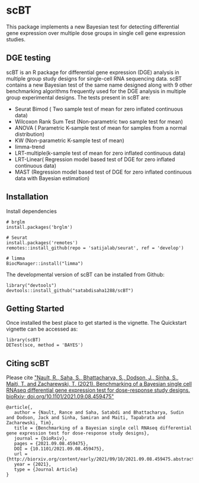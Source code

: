 # scBT
This package implements a new Bayesian test for detecting differential gene expression over multiple dose groups in single cell gene 
expression studies. 

## DGE testing
scBT is an R package for differential gene expression (DGE) analysis in multiple group study designs for single-cell RNA sequencing data. scBT contains a new Bayesian test of the same name designed along with 9 other benchmarking algorithms frequently used for the DGE analysis in multiple group experimental designs. The tests present in scBT are:

* Seurat Bimod ( Two sample test of mean for zero inflated continuous data)
* Wilcoxon Rank Sum Test (Non-parametric two sample test for mean)
* ANOVA ( Parametric K-sample test of mean for samples from a normal distribution)
* KW (Non-parametric K-sample test of mean)
* limma-trend
* LRT-multiple(k-sample test of mean for zero inflated continuous data)
* LRT-Linear( Regression model based test of DGE for zero inflated continuous data)
* MAST (Regression model based test of DGE for zero inflated continuous data with Bayesian estimation)

## Installation
Install dependencies
```{r}
# brglm
install.packages('brglm')

# Seurat
install.packages('remotes')
remotes::install_github(repo = 'satijalab/seurat', ref = 'develop')

# limma
BiocManager::install("limma")
```

The developmental version of scBT can be installed from Github:
```{r}
library("devtools")
devtools::install_github("satabdisaha1288/scBT")
```

## Getting Started
Once installed the best place to get started is the vignette. The Quickstart vignette can be accessed as:

```
library(scBT)
DETest(sce, method = 'BAYES')
```

## Citing scBT
Please cite ["Nault, R., Saha, S., Bhattacharya, S., Dodson, J., Sinha, S., Maiti, T. and Zacharewski, T. (2021). Benchmarking of a Bayesian single cell RNAseq differential gene expression test for dose-response study designs. bioRxiv; doi.org/10.1101/2021.09.08.459475"][paper]

```
@article{,
   author = {Nault, Rance and Saha, Satabdi and Bhattacharya, Sudin and Dodson, Jack and Sinha, Samiran and Maiti, Tapabrata and Zacharewski, Tim},
   title = {Benchmarking of a Bayesian single cell RNAseq differential gene expression test for dose-response study designs},
   journal = {bioRxiv},
   pages = {2021.09.08.459475},
   DOI = {10.1101/2021.09.08.459475},
   url = {http://biorxiv.org/content/early/2021/09/10/2021.09.08.459475.abstract},
   year = {2021},
   type = {Journal Article}
}
```

[paper]: https://www.biorxiv.org/content/10.1101/2021.09.08.459475v1.full
